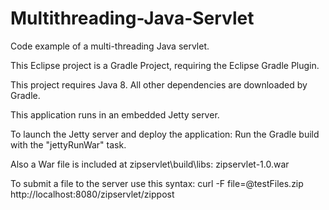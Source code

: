 # Multithreading-Java-Servlet
Code example of a multi-threading Java servlet.

This Eclipse project is a Gradle Project, requiring the Eclipse Gradle Plugin. 

This project requires Java 8. All other dependencies are downloaded by Gradle.

This application runs in an embedded Jetty server. 

To launch the Jetty server and deploy the application:
  Run the Gradle build with the "jettyRunWar" task.
  
Also a War file is included at zipservlet\build\libs: zipservlet-1.0.war

To submit a file to the server use this syntax:
curl -F file=@testFiles.zip http://localhost:8080/zipservlet/zippost
